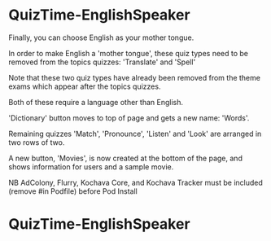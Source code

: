 # QuizTime-EnglishSpeaker

Finally, you can choose English as your mother tongue.
 
In order to make English a 'mother tongue', these quiz types need to be removed from the topics quizzes: 'Translate' and 'Spell'

Note that these two quiz types have already been removed from the theme exams which appear after the topics quizzes.

Both of these require a language other than English.

'Dictionary' button moves to top of page and gets a new name: 'Words'.

Remaining quizzes 'Match', 'Pronounce', 'Listen' and 'Look' are arranged in two rows of two.

A new button, 'Movies', is now created at the bottom of the page, and shows information for users and a sample movie.

NB AdColony, Flurry, Kochava Core, and Kochava Tracker must be included (remove #in Podfile) before Pod Install

# QuizTime-EnglishSpeaker

